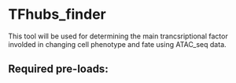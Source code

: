 # TFhubs_finder
This tool will be used for determining the main trancsriptional factor involded in changing cell phenotype and fate using ATAC_seq data.
## Required pre-loads:

